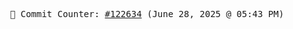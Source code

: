 <p align="center">
    <samp>
        📮 Commit Counter: <a href="https://github.com/Javascript-void0/Javascript-void0/commits/main">#122634</a> (June 28, 2025 @ 05:43 PM)
    </samp>
</p>